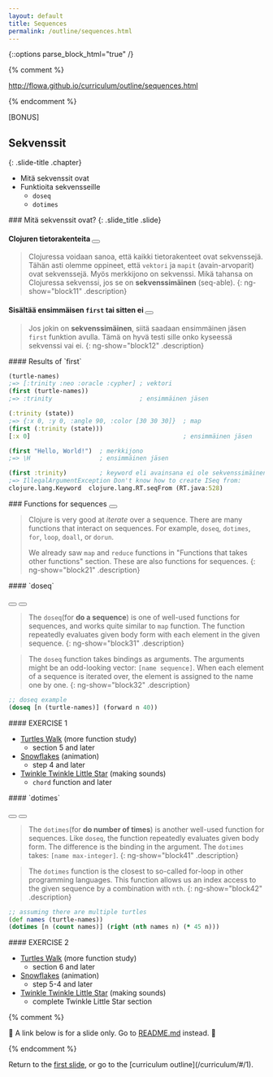 ```yaml
---
layout: default
title: Sequences
permalink: /outline/sequences.html
---
```


{::options parse_block_html="true" /}

{% comment %}

http://flowa.github.io/curriculum/outline/sequences.html

{% endcomment %}

<section>
[BONUS]

Sekvenssit
-------------------------
{: .slide-title .chapter}

* Mitä sekvenssit ovat
* Funktioita sekvensseille
    * `doseq`
    * `dotimes`
</section>

<section ng-controller="NarrativeController">
### Mitä sekvenssit ovat?
{: .slide_title .slide}

#### Clojuren tietorakenteita <button class="link" ng-bind-html="lisätietoa" ng-model="block11" ng-click="block11=!block11"></button>

> Clojuressa voidaan sanoa, että kaikki tietorakenteet ovat sekvenssejä.
> Tähän asti olemme oppineet, että `vektori` ja `mapit` (avain-arvoparit) ovat sekvenssejä.
> Myös merkkijono on sekvenssi. Mikä tahansa on Clojuressa sekvenssi, jos se on **sekvenssimäinen** (seq-able).
{: ng-show="block11" .description}

#### Sisältää ensimmäisen `first` tai sitten ei  <button class="link" ng-bind-html="lisätietoa" ng-model="block12" ng-click="block12=!block12"></button>

> Jos jokin on **sekvenssimäinen**, siitä saadaan ensimmäinen jäsen `first` funktion avulla.
> Tämä on hyvä testi sille onko kyseessä sekvenssi vai ei.
{: ng-show="block12" .description}
</section>

<section ng-controller="NarrativeController">
#### Results of `first`

```clojure
(turtle-names)
;=> [:trinity :neo :oracle :cypher] ; vektori
(first (turtle-names))
;=> :trinity                        ; ensimmäinen jäsen

(:trinity (state))
;=> {:x 0, :y 0, :angle 90, :color [30 30 30]}  ; map
(first (:trinity (state)))
[:x 0]                                          ; ensimmäinen jäsen

(first "Hello, World!")  ; merkkijono
;=> \H                   ; ensimmäinen jäsen

(first :trinity)         ; keyword eli avainsana ei ole sekvenssimäinen
;=> IllegalArgumentException Don't know how to create ISeq from:
clojure.lang.Keyword  clojure.lang.RT.seqFrom (RT.java:528)
```
</section>

<section ng-controller="NarrativeController">
### Functions for sequences
<button class="link" ng-bind-html="details" ng-model="block21" ng-click="block21=!block21"></button>

> Clojure is very good at *iterate* over a sequence.
> There are many functions that interact on sequences.
> For example, `doseq`, `dotimes`, `for`, `loop`, `doall`, or `dorun`.
>
> We already saw `map` and `reduce` functions in "Functions that takes
> other functions" section. These are also functions for sequences.
{: ng-show="block21" .description}
</section>

<section ng-controller="NarrativeController">
#### `doseq`

<button class="link" ng-bind-html="details1" ng-model="block31" ng-click="block31=!block31"></button>
<button class="link" ng-bind-html="details2" ng-model="block32" ng-click="block32=!block32"></button>

> The `doseq`(for **do a sequence**) is one of well-used functions
> for sequences, and works quite similar to `map` function. The
> function repeatedly evaluates given body form with each element in
> the given sequence.
{: ng-show="block31" .description}

> The `doseq` function takes bindings as arguments. The arguments might be
> an odd-looking vector: `[name sequence]`. When each element of a sequence
> is iterated over, the element is assigned to the name one by one.
{: ng-show="block32" .description}

```clojure
;; doseq example
(doseq [n (turtle-names)] (forward n 40))
```
</section>

<section>
#### EXERCISE 1

* [Turtles Walk](https://github.com/ClojureBridge/welcometoclojurebridge/blob/master/outline/TURTLE-SAMPLES.md) (more function study)
    - section 5 and later
* [Snowflakes](https://github.com/ClojureBridge/drawing/blob/master/curriculum/create-something.md) (animation)
    - step 4 and later
* [Twinkle Twinkle Little Star](https://github.com/ClojureBridge/tones/blob/master/curriculum/01-piano-chords.md) (making sounds)
    - `chord` function and later
</section>

<section ng-controller="NarrativeController">
#### `dotimes`

<button class="link" ng-bind-html="details1" ng-model="block41" ng-click="block41=!block41"></button>
<button class="link" ng-bind-html="details2" ng-model="block42" ng-click="block42=!block42"></button>

> The `dotimes`(for **do number of times**) is another well-used
> function for sequences. Like `doseq`, the function repeatedly
> evaluates given body form. The difference is the binding in the
> argument. The `dotimes` takes: `[name max-integer]`.
{: ng-show="block41" .description}

> The `dotimes` function is the closest to so-called for-loop in other
> programming languages. This function allows us an index access to
> the given sequence by a combination with `nth`.
{: ng-show="block42" .description}

```clojure
;; assuming there are multiple turtles
(def names (turtle-names))
(dotimes [n (count names)] (right (nth names n) (* 45 n)))
```
</section>

<section>
#### EXERCISE 2

* [Turtles Walk](https://github.com/ClojureBridge/welcometoclojurebridge/blob/master/outline/TURTLE-SAMPLES.md) (more function study)
    - section 6 and later
* [Snowflakes](https://github.com/ClojureBridge/drawing/blob/master/curriculum/create-something.md) (animation)
    - step 5-4 and later
* [Twinkle Twinkle Little Star](https://github.com/ClojureBridge/tones/blob/master/curriculum/01-piano-chords.md) (making sounds)
    - complete Twinkle Little Star section
</section>


{% comment %}

:star2: A link below is for a slide only. Go to [README.md](../README.md)
instead. :star2:

{% endcomment %}

<section>
Return to the <a href="javascript:;" onClick="Reveal.slide(1);">first slide</a>,
or go to the [curriculum outline](/curriculum/#/1).
</section>
